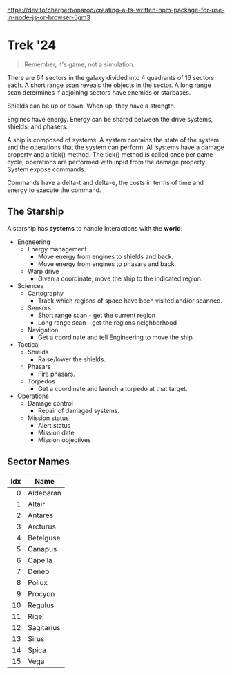 https://dev.to/charperbonaroo/creating-a-ts-written-npm-package-for-use-in-node-js-or-browser-5gm3

# Trek '24

> Remember, it's game, not a simulation.

There are 64 sectors in the galaxy divided into 4 quadrants of 16 sectors each. A 
short range scan reveals the objects in the sector. A long range scan determines 
if adjoining sectors have enemies or starbases.

Shields can be up or down. When up, they have a strength.

Engines have energy. Energy can be shared between the drive systems, shields,
and phasers.

A ship is composed of systems. A system contains the state of the system and the
operations that the system can perform. All systems have a damage property and a tick()
method. The tick() method is called once per game cycle, operations are performed
with input from the damage property. System expose commands.

Commands have a delta-t and delta-e, the costs in terms of time and energy to 
execute the command.

## The Starship

A starship has **systems** to handle interactions with the **world**:

- Engneering
  - Energy management
    - Move energy from engines to shields and back.
    - Move energy from engines to phasars and back.
  - Warp drive
    - Given a coordinate, move the ship to the indicated region.
- Sciences
  - Cartography
    - Track which regions of space have been visited and/or scanned.
  - Sensors
    - Short range scan - get the current region
    - Long range scan - get the regions neighborhood
  - Navigation
    - Get a coordinate and tell Engineering to move the ship.
- Tactical
  - Shields
    - Raise/lower the shields.
  - Phasars
    - Fire phasars.
  - Torpedos
    - Get a coordinate and launch a torpedo at that target.
- Operations
  - Damage control
    - Repair of damaged systems.
  - Mission status
    - Alert status
    - Mission date
    - Mission objectives


## Sector Names

Idx | Name
---:|---
0 | Aldebaran 
1 | Altair
2 | Antares 
3 | Arcturus
4 | Betelguse 
5 | Canapus
6 | Capella
7 | Deneb
8 | Pollux
9 | Procyon
10 | Regulus 
11 | Rigel
12 | Sagitarius
13 | Sirus
14 | Spica 
15 | Vega
